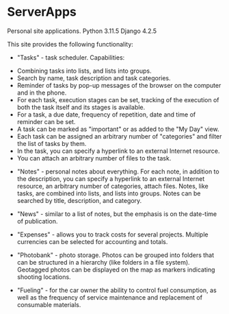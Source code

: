 # ServerApps
Personal site applications.
Python 3.11.5
Django 4.2.5

This site provides the following functionality:

* "Tasks" - task scheduler. Capabilities:
- Combining tasks into lists, and lists into groups.
- Search by name, task description and task categories.
- Reminder of tasks by pop-up messages of the browser on the computer and in the phone.
- For each task, execution stages can be set, tracking of the execution of both the task itself and its stages is available.
- For a task, a due date, frequency of repetition, date and time of reminder can be set.
- A task can be marked as "important" or as added to the "My Day" view.
- Each task can be assigned an arbitrary number of "categories" and filter the list of tasks by them.
- In the task, you can specify a hyperlink to an external Internet resource.
- You can attach an arbitrary number of files to the task.

* "Notes" - personal notes about everything. For each note, in addition to the description, you can specify a hyperlink to an external Internet resource, an arbitrary number of categories, attach files. Notes, like tasks, are combined into lists, and lists into groups. Notes can be searched by title, description, and category.

* "News" - similar to a list of notes, but the emphasis is on the date-time of publication.

* "Expenses" - allows you to track costs for several projects. Multiple currencies can be selected for accounting and totals.

* "Photobank" - photo storage. Photos can be grouped into folders that can be structured in a hierarchy (like folders in a file system). Geotagged photos can be displayed on the map as markers indicating shooting locations.

* "Fueling" - for the car owner the ability to control fuel consumption, as well as the frequency of service maintenance and replacement of consumable materials.
